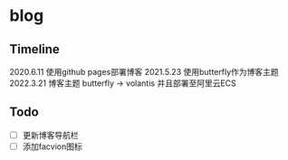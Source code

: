 # blog
## Timeline
2020.6.11 使用github pages部署博客
2021.5.23 使用butterfly作为博客主题
2022.3.21 博客主题 butterfly -> volantis 并且部署至阿里云ECS

## Todo
- [ ] 更新博客导航栏
- [ ] 添加facvion图标
